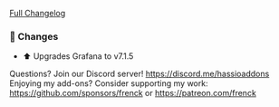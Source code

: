 [Full Changelog][changelog]

### 🔨  Changes

- ⬆ Upgrades Grafana to v7.1.5

[changelog]: https://github.com/hassio-addons/addon-grafana/compare/v5.2.2...v5.2.3

Questions? Join our Discord server! https://discord.me/hassioaddons
Enjoying my add-ons? Consider supporting my work:
https://github.com/sponsors/frenck or https://patreon.com/frenck